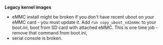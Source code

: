 **Legacy kernel images**

- eMMC install might be broken if you don't have recent uboot on your eMMC card - you must update it. Add `run copy_uboot_sd2emmc` to your boot.ini, boot from SD card with attached eMMC. This is one time job - remove that command from boot.ini,
- serial console is broken.
